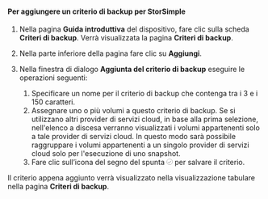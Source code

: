 
<!--author=alkohli last changed: 9/11/15-->

#### Per aggiungere un criterio di backup per StorSimple

1. Nella pagina **Guida introduttiva** del dispositivo, fare clic sulla scheda **Criteri di backup**. Verrà visualizzata la pagina **Criteri di backup**.

2. Nella parte inferiore della pagina fare clic su **Aggiungi**.

3. Nella finestra di dialogo **Aggiunta del criterio di backup** eseguire le operazioni seguenti:

    1. Specificare un nome per il criterio di backup che contenga tra i 3 e i 150 caratteri.
    2. Assegnare uno o più volumi a questo criterio di backup. Se si utilizzano altri provider di servizi cloud, in base alla prima selezione, nell'elenco a discesa verranno visualizzati i volumi appartenenti solo a tale provider di servizi cloud. In questo modo sarà possibile raggruppare i volumi appartenenti a un singolo provider di servizi cloud solo per l'esecuzione di uno snapshot.
    3. Fare clic sull’icona del segno del spunta ![icona del segno di spunta](./media/storsimple-add-backup-policy/HCS_CheckIcon-include.png) per salvare il criterio.

Il criterio appena aggiunto verrà visualizzato nella visualizzazione tabulare nella pagina **Criteri di backup**.
 

<!---HONumber=Oct15_HO3-->